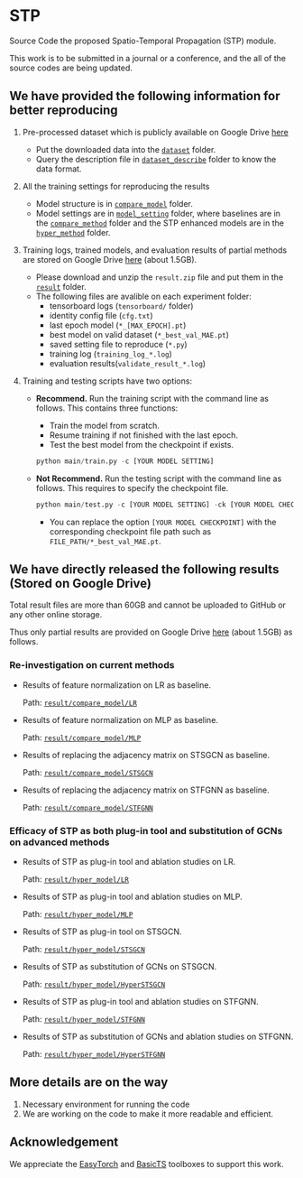 # STP
Source Code the proposed Spatio-Temporal Propagation (STP) module.

This work is to be submitted in a journal or a conference, and the all of the source codes are being updated.

## We have provided the following information for better reproducing
1. Pre-processed dataset which is publicly available on Google Drive [here](https://drive.google.com/drive/folders/1P05v64MnhEM1arhJA-DjpmeHainqrvaN?usp=drive_link)
    - Put the downloaded data into the [`dataset`](./dataset/) folder.
    - Query the description file in [`dataset_describe`](./dataset_describe/) folder to know the data format.
2. All the training settings for reproducing the results
    - Model structure is in [`compare_model`](./compare_model/) folder.
    - Model settings are in [`model_setting`](./model_setting/) folder, where baselines are in the [`compare_method`](./model_setting/compare_method/) folder and the STP enhanced models are in the [`hyper_method`](./model_setting/hyper_method/) folder.


3. Training logs, trained models, and evaluation results of partial methods are stored on Google Drive [here](https://drive.google.com/drive/folders/1mmesNYG_iaQ3LNavQejEEhpgXc780dZM?usp=drive_link) (about 1.5GB).

    - Please download and unzip the `result.zip` file and put them in the [`result`](./result/) folder. 
    - The following files are avalible on each experiment folder:
        - tensorboard logs (`tensorboard/` folder)
        - identity config file (`cfg.txt`)
        - last epoch model (`*_[MAX_EPOCH].pt`)
        - best model on valid dataset (`*_best_val_MAE.pt`)
        - saved setting file to reproduce (`*.py`)
        - training log (`training_log_*.log`)
        - evaluation results(`validate_result_*.log`)

4. Training and testing scripts have two options:
    - **Recommend.** Run the training script with the command line as follows. This contains three functions: 
        - Train the model from scratch. 
        - Resume training if not finished with the last epoch. 
        - Test the best model from the checkpoint if exists.

        ```python
        python main/train.py -c [YOUR MODEL SETTING]
        ```
        
    - **Not Recommend.** Run the testing script with the command line as follows. This requires to specify the checkpoint file.
    
        ```python
        python main/test.py -c [YOUR MODEL SETTING] -ck [YOUR MODEL CHECKPOINT]
        ```
        - You can replace the option `[YOUR MODEL CHECKPOINT]` with the corresponding checkpoint file path such as `FILE_PATH/*_best_val_MAE.pt`.



## We have directly released the following results (Stored on Google Drive)

Total result files are more than 60GB and cannot be uploaded to GitHub or any other online storage. 

Thus only partial results are provided on Google Drive [here](https://drive.google.com/drive/folders/1mmesNYG_iaQ3LNavQejEEhpgXc780dZM?usp=drive_link) (about 1.5GB) as follows.

### Re-investigation on current methods
* Results of feature normalization on LR as baseline. 
    
    Path: [`result/compare_model/LR`](./result/compare_model/LR)

* Results of feature normalization on MLP as baseline. 

    Path: [`result/compare_model/MLP`](./result/compare_model/MLP)

* Results of replacing the adjacency matrix on STSGCN as baseline. 

    Path: [`result/compare_model/STSGCN`](./result/compare_model/STSGCN)

* Results of replacing the adjacency matrix on STFGNN as baseline.
    
    Path: [`result/compare_model/STFGNN`](./result/compare_model/STFGNN)

### Efficacy of STP as both plug-in tool and substitution of GCNs on advanced methods

* Results of STP as plug-in tool and ablation studies on LR.

    Path: [`result/hyper_model/LR`](./result/hyper_model/LR)

* Results of STP as plug-in tool and ablation studies on MLP.

    Path: [`result/hyper_model/MLP`](./result/hyper_model/MLP)

* Results of STP as plug-in tool on STSGCN.

    Path: [`result/hyper_model/STSGCN`](./result/hyper_model/STSGCN)

* Results of STP as substitution of GCNs on STSGCN.

    Path: [`result/hyper_model/HyperSTSGCN`](./result/hyper_model/HyperSTSGCN)

* Results of STP as plug-in tool and ablation studies on STFGNN.

    Path: [`result/hyper_model/STFGNN`](./result/hyper_model/STFGNN)

* Results of STP as substitution of GCNs and ablation studies on STFGNN.

    Path: [`result/hyper_model/HyperSTFGNN`](./result/hyper_model/HyperSTFGNN)


## More details are on the way
1. Necessary environment for running the code 
2. We are working on the code to make it more readable and efficient.

## Acknowledgement
We appreciate the [EasyTorch](https://github.com/cnstark/easytorch) and [BasicTS](https://github.com/zezhishao/BasicTS) toolboxes to support this work.